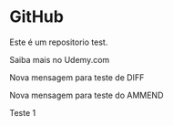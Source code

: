 # GitHub
Este é um repositorio test.

Saiba mais no Udemy.com

Nova mensagem para teste de DIFF

Nova mensagem para teste do AMMEND

Teste 1
